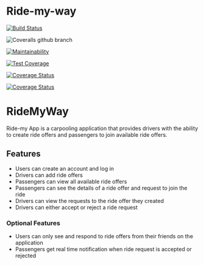 # Ride-my-way

[![Build Status](https://travis-ci.org/tron66/Ride-my-way.svg?branch=feature2)](https://travis-ci.org/tron66/Ride-my-way)

![Coveralls github branch](https://img.shields.io/coveralls/github/jekyll/jekyll/master.svg)

[![Maintainability](https://api.codeclimate.com/v1/badges/bb344adc8362bd7686da/maintainability)](https://codeclimate.com/github/tron66/Ride-my-way/maintainability)

[![Test Coverage](https://api.codeclimate.com/v1/badges/bb344adc8362bd7686da/test_coverage)](https://codeclimate.com/github/tron66/Ride-my-way/test_coverage)

[![Coverage Status](https://coveralls.io/repos/github/tron66/Ride-my-way/badge.svg?branch=master)](https://coveralls.io/github/tron66/Ride-my-way?branch=master)

[![Coverage Status](https://coveralls.io/repos/github/tron66/Ride-my-way/badge.svg)](https://coveralls.io/github/tron66/Ride-my-way)



# RideMyWay
Ride-my App is a carpooling application that provides drivers with the ability to create ride offers and passengers to join available ride offers.

## Features

 - Users can create an account and log in
 - Drivers can add ride offers
 - Passengers can view all available ride offers
 - Passengers can see the details of a ride offer and request to join the ride
 - Drivers can view the requests to the ride offer they created
 - Drivers can either accept or reject a ride request
### Optional Features
 - Users can only see and respond to ride offers from their friends on the application
 - Passengers get real time notification when ride request is accepted or rejected
